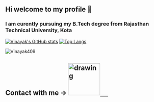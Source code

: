 ## Hi welcome to my profile 👋
### I am curently pursuing my B.Tech degree from Rajasthan Technical University, Kota 
<!--
**Vinayak409/Vinayak409** is a ✨ _special_ ✨ repository because its `README.md` (this file) appears on your GitHub profile.

Here are some ideas to get you started:

- 🔭 I’m currently working on ...
- 🌱 I’m currently learning ...
- 👯 I’m looking to collaborate on ...
- 🤔 I’m looking for help with ...
- 💬 Ask me about ...
- 📫 How to reach me: ...
- 😄 Pronouns: ...
- ⚡ Fun fact: ...
-->

[![Vinayak's GitHub stats](https://github-readme-stats.vercel.app/api?username=Vinayak409&show_icons=true&theme=radical)](https://github.com/Vinayak409/github-readme-stats)
[![Top Langs](https://github-readme-stats.vercel.app/api/top-langs/?username=Vinayak409&theme=radical)](https://github.com/Vinayak409/github-readme-stats)
<p><img align="center" src="https://github-readme-streak-stats.herokuapp.com/?user=Vinayak409&" alt="Vinayak409" /></p>


## Contact with me -> <a href="https://www.linkedin.com/in/vinayak-chittora/"><img src="https://res.cloudinary.com/importdata/image/upload/v1595012354/linkedin_t9qiwy.png" alt="drawing" width="100"/> &nbsp;&nbsp;&nbsp;&nbsp;
  
  
